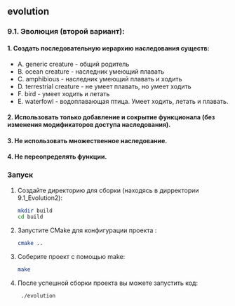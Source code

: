 ## evolution 
### 9.1. Эволюция (второй вариант):
#### 1. Создать последовательную иерархию наследования существ:
   - A. generic creature - общий родитель
   - B. ocean creature - наследник умеющий плавать
   - C. amphibious - наследник умеющий плавать и ходить
   - D. terrestrial creature - не умеет плавать, но умеет ходить
   - F. bird - умеет ходить и летать
   - E. waterfowl - водоплавающая птица. Умеет ходить, летать и плавать.
#### 2. Использовать только добавление и сокрытие функционала (без изменения модификаторов доступа наследования).
#### 3. Не использовать множественное наследование.
#### 4. Не переопределять функции.


### Запуск

1. Создайте директорию для сборки (находясь в дирректории 9.1_Evolution2):
   ```sh
   mkdir build
   cd build
   ```
2. Запустите CMake для конфигурации проекта :

   ```sh
   cmake ..
   ```


3. Соберите проект с помощью make:
   ```sh
   make
   ```
4. После успешной сборки проекта вы можете запустить код:
   ```sh
    ./evolution
   ```
